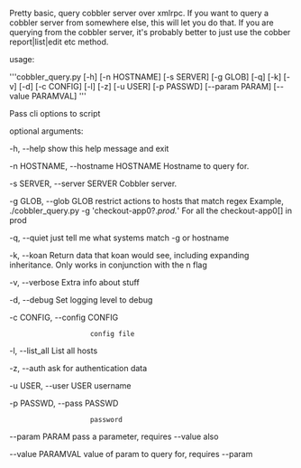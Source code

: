 Pretty basic, query cobbler server over xmlrpc.  If you want to query a cobbler
server from somewhere else, this will let you do that.  If you are querying
from the cobbler server, it's probably better to just use the cobber <object>
report|list|edit etc method.


usage: 

'''cobbler_query.py [-h] [-n HOSTNAME] [-s SERVER] [-g GLOB] [-q] [-k]
                        [-v] [-d] [-c CONFIG] [-l] [-z] [-u USER] [-p PASSWD]
                        [--param PARAM] [--value PARAMVAL]
'''

Pass cli options to script

optional arguments:

  -h, --help            show this help message and exit

  -n HOSTNAME, --hostname HOSTNAME
                        Hostname to query for.

  -s SERVER, --server SERVER
                        Cobbler server.

  -g GLOB, --glob GLOB  restrict actions to hosts that match regex Example,
                        ./cobbler_query.py -g 'checkout-app0?.*prod.*' For all
                        the checkout-app0[] in prod

  -q, --quiet           just tell me what systems match -g or hostname

  -k, --koan            Return data that koan would see, including expanding
                        inheritance. Only works in conjunction with the n flag

  -v, --verbose         Extra info about stuff

  -d, --debug           Set logging level to debug

  -c CONFIG, --config CONFIG

                        config file

  -l, --list_all        List all hosts

  -z, --auth            ask for authentication data

  -u USER, --user USER  username

  -p PASSWD, --pass PASSWD

                        password

  --param PARAM         pass a parameter, requires --value also

  --value PARAMVAL      value of param to query for, requires --param

